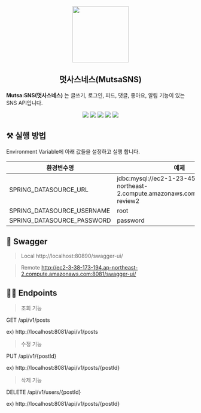 <div align=center>
 <img src="https://upload.wikimedia.org/wikipedia/commons/thumb/7/74/%EB%A9%8B%EC%9F%81%EC%9D%B4%EC%82%AC%EC%9E%90%EC%B2%98%EB%9F%BC_%EB%A1%9C%EA%B3%A0.png/692px-%EB%A9%8B%EC%9F%81%EC%9D%B4%EC%82%AC%EC%9E%90%EC%B2%98%EB%9F%BC_%EB%A1%9C%EA%B3%A0.png" width="150"/>
 <h2>멋사스네스(MutsaSNS)</h2>
 </div>

**Mutsa:SNS(멋사스네스)** 는 글쓰기, 로그인, 피드, 댓글, 좋아요, 알림 기능이 있는 SNS API입니다.

<div align="center">
 <img src="https://img.shields.io/badge/SpringBoot-6DB33F.svg?logo=Spring-Boot&logoColor=white" />
 <img src="https://img.shields.io/badge/SpringSecurity-6DB33F.svg?logo=Spring-Security&logoColor=white" />
 <img src="https://img.shields.io/badge/MySQL-3776AB.svg?logo=MySql&logoColor=white" />
 <img src="https://img.shields.io/badge/Docker-2496ED.svg?logo=Docker&logoColor=white" />
 <img src="https://img.shields.io/badge/AmazonEC2-FF9900.svg?logo=Amazon-EC2&logoColor=white" />
</div>


## ⚒ 실행 방법
Environment Variable에 아래 값들을 설정하고 실행 합니다.

|환경변수명|예제|
|---|---|
|SPRING_DATASOURCE_URL|jdbc:mysql://ec2-1-23-456-789.ap-northeast-2.compute.amazonaws.com:3306/hospital-review2|
|SPRING_DATASOURCE_USERNAME|root|
|SPRING_DATASOURCE_PASSWORD|password|

## 📃 Swagger

> Local
http://localhost:80890/swagger-ui/

> Remote
http://ec2-3-38-173-194.ap-northeast-2.compute.amazonaws.com:8081/swagger-ui/

## 🚴🏻 Endpoints

> 조회 기능

GET /api/v1/posts

ex) http://localhost:8081/api/v1/posts

> 수정 기능

PUT /api/v1/{postId}

ex) http://localhost:8081/api/v1/posts/{postId}

> 삭제 기능

DELETE /api/v1/users/{postId}

ex) http://localhost:8081/api/v1/posts/{postId}
